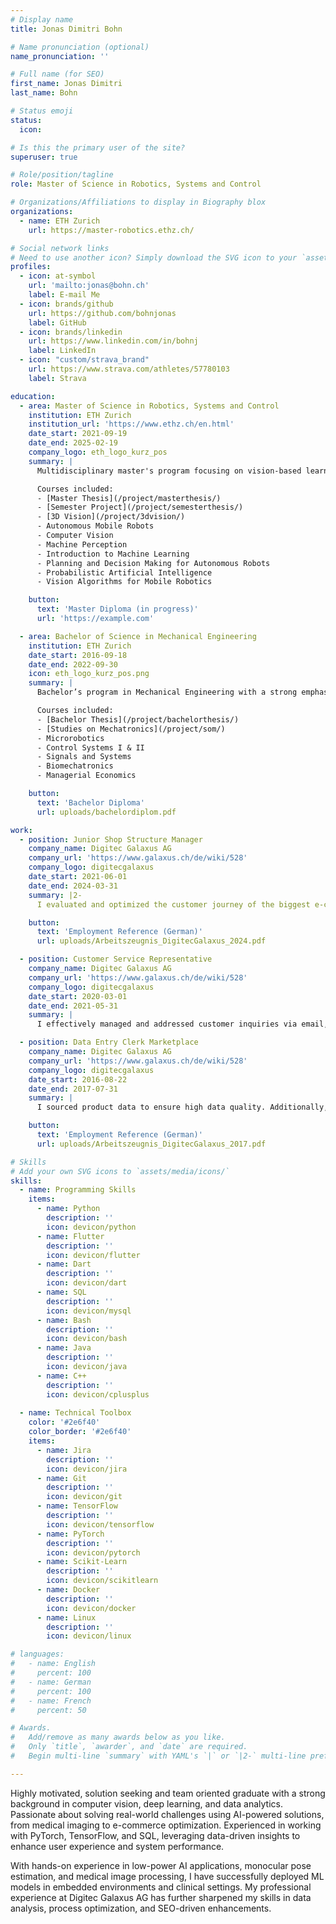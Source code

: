 ```yaml
---
# Display name
title: Jonas Dimitri Bohn

# Name pronunciation (optional)
name_pronunciation: ''

# Full name (for SEO)
first_name: Jonas Dimitri
last_name: Bohn

# Status emoji
status:
  icon:

# Is this the primary user of the site?
superuser: true

# Role/position/tagline
role: Master of Science in Robotics, Systems and Control

# Organizations/Affiliations to display in Biography blox
organizations:
  - name: ETH Zurich
    url: https://master-robotics.ethz.ch/

# Social network links
# Need to use another icon? Simply download the SVG icon to your `assets/media/icons/` folder.
profiles:
  - icon: at-symbol
    url: 'mailto:jonas@bohn.ch'
    label: E-mail Me
  - icon: brands/github
    url: https://github.com/bohnjonas
    label: GitHub
  - icon: brands/linkedin
    url: https://www.linkedin.com/in/bohnj
    label: LinkedIn
  - icon: "custom/strava_brand"
    url: https://www.strava.com/athletes/57780103
    label: Strava

education:
  - area: Master of Science in Robotics, Systems and Control
    institution: ETH Zurich
    institution_url: 'https://www.ethz.ch/en.html'
    date_start: 2021-09-19
    date_end: 2025-02-19
    company_logo: eth_logo_kurz_pos
    summary: |
      Multidisciplinary master's program focusing on vision-based learning, path planning, and general applications of machine learning methods in robotic or data analysis applications.

      Courses included:
      - [Master Thesis](/project/masterthesis/)
      - [Semester Project](/project/semesterthesis/)
      - [3D Vision](/project/3dvision/)
      - Autonomous Mobile Robots
      - Computer Vision
      - Machine Perception
      - Introduction to Machine Learning
      - Planning and Decision Making for Autonomous Robots
      - Probabilistic Artificial Intelligence
      - Vision Algorithms for Mobile Robotics

    button:
      text: 'Master Diploma (in progress)'
      url: 'https://example.com'

  - area: Bachelor of Science in Mechanical Engineering
    institution: ETH Zurich
    date_start: 2016-09-18
    date_end: 2022-09-30
    icon: eth_logo_kurz_pos.png
    summary: |
      Bachelor’s program in Mechanical Engineering with a strong emphasis on mathematical and physical foundations, covering key areas such as thermodynamics, fluid dynamics, and control systems.

      Courses included:
      - [Bachelor Thesis](/project/bachelorthesis/)
      - [Studies on Mechatronics](/project/som/)
      - Microrobotics
      - Control Systems I & II
      - Signals and Systems
      - Biomechatronics
      - Managerial Economics

    button:
      text: 'Bachelor Diploma'
      url: uploads/bachelordiplom.pdf

work:
  - position: Junior Shop Structure Manager
    company_name: Digitec Galaxus AG
    company_url: 'https://www.galaxus.ch/de/wiki/528'
    company_logo: digitecgalaxus
    date_start: 2021-06-01
    date_end: 2024-03-31
    summary: |2-
      I evaluated and optimized the customer journey of the biggest e-commerce shop in Switzerland using tools such as Google Analytics, Sistrix, SQL databases and Tableau reporting.

    button:
      text: 'Employment Reference (German)'
      url: uploads/Arbeitszeugnis_DigitecGalaxus_2024.pdf

  - position: Customer Service Representative
    company_name: Digitec Galaxus AG
    company_url: 'https://www.galaxus.ch/de/wiki/528'
    company_logo: digitecgalaxus
    date_start: 2020-03-01
    date_end: 2021-05-31
    summary: |
      I effectively managed and addressed customer inquiries via email, ensuring prompt and satisfactory responses working from home during the pandemic.

  - position: Data Entry Clerk Marketplace
    company_name: Digitec Galaxus AG
    company_url: 'https://www.galaxus.ch/de/wiki/528'
    company_logo: digitecgalaxus
    date_start: 2016-08-22
    date_end: 2017-07-31
    summary: |
      I sourced product data to ensure high data quality. Additionally, I was responsible for developing internal processes for the data processing of new marketplace suppliers and representing my team in company meetings.

    button:
      text: 'Employment Reference (German)'
      url: uploads/Arbeitszeugnis_DigitecGalaxus_2017.pdf

# Skills
# Add your own SVG icons to `assets/media/icons/`
skills:
  - name: Programming Skills
    items:
      - name: Python
        description: ''
        icon: devicon/python
      - name: Flutter
        description: ''
        icon: devicon/flutter
      - name: Dart
        description: ''
        icon: devicon/dart
      - name: SQL
        description: ''
        icon: devicon/mysql
      - name: Bash
        description: ''
        icon: devicon/bash
      - name: Java
        description: ''
        icon: devicon/java
      - name: C++
        description: ''
        icon: devicon/cplusplus
    
  - name: Technical Toolbox
    color: '#2e6f40'
    color_border: '#2e6f40'
    items:
      - name: Jira
        description: ''
        icon: devicon/jira
      - name: Git
        description: ''
        icon: devicon/git
      - name: TensorFlow
        description: ''
        icon: devicon/tensorflow
      - name: PyTorch
        description: ''
        icon: devicon/pytorch
      - name: Scikit-Learn
        description: ''
        icon: devicon/scikitlearn
      - name: Docker
        description: ''
        icon: devicon/docker
      - name: Linux
        description: ''
        icon: devicon/linux

# languages:
#   - name: English
#     percent: 100
#   - name: German
#     percent: 100
#   - name: French
#     percent: 50

# Awards.
#   Add/remove as many awards below as you like.
#   Only `title`, `awarder`, and `date` are required.
#   Begin multi-line `summary` with YAML's `|` or `|2-` multi-line prefix and indent 2 spaces below.

---
```


Highly motivated, solution seeking and team oriented graduate with a strong background in computer vision, deep learning, and data analytics. Passionate about solving real-world challenges using AI-powered solutions, from medical imaging to e-commerce optimization. Experienced in working with PyTorch, TensorFlow, and SQL, leveraging data-driven insights to enhance user experience and system performance.

With hands-on experience in low-power AI applications, monocular pose estimation, and medical image processing, I have successfully deployed ML models in embedded environments and clinical settings. My professional experience at Digitec Galaxus AG has further sharpened my skills in data analysis, process optimization, and SEO-driven enhancements. 

<!-- I am currently without a job but looking for a challenging opportunity in a company that is looking for a highly motivated, solution seeking and team oriented individual. -->

<script defer src="https://cloud.umami.is/script.js" data-website-id="84c2865a-9315-4e3a-8bec-a486daaea4f9"></script>
